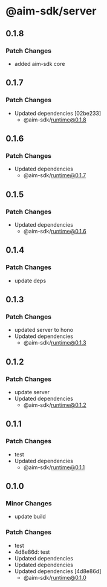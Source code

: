 # @aim-sdk/server

## 0.1.8

### Patch Changes

- added aim-sdk core

## 0.1.7

### Patch Changes

- Updated dependencies [02be233]
  - @aim-sdk/runtime@0.1.8

## 0.1.6

### Patch Changes

- Updated dependencies
  - @aim-sdk/runtime@0.1.7

## 0.1.5

### Patch Changes

- Updated dependencies
  - @aim-sdk/runtime@0.1.6

## 0.1.4

### Patch Changes

- update deps

## 0.1.3

### Patch Changes

- updated server to hono
- Updated dependencies
  - @aim-sdk/runtime@0.1.3

## 0.1.2

### Patch Changes

- update server
- Updated dependencies
  - @aim-sdk/runtime@0.1.2

## 0.1.1

### Patch Changes

- test
- Updated dependencies
  - @aim-sdk/runtime@0.1.1

## 0.1.0

### Minor Changes

- update build

### Patch Changes

- test
- 4d8e86d: test
- Updated dependencies
- Updated dependencies
- Updated dependencies [4d8e86d]
  - @aim-sdk/runtime@0.1.0

